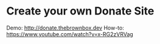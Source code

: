 # Create your own Donate Site

Demo: http://donate.thebrownbox.dev
How-to: https://www.youtube.com/watch?v=x-RG2zVRVag
